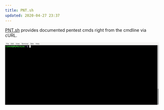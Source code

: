 ```yaml
---
title: PNT.sh
updated: 2020-04-27 23:37
---
```


<a href="https://PNT.sh">PNT.sh</a> provides documented pentest cmds right from the cmdline via cURL.

<img src="https://raw.githubusercontent.com/Sim4n6/pntsh/master/demo/pntsh-demo1.gif" />

